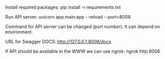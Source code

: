 Install required packages: 
pip install -r requirements.txt

Run API server: 
uvicorn app.main:app --reload --port=8008

Command for API server can be changed (port number). It can depend on environment. 

URL for Swagger DOCS: 
http://127.0.0.1:8008/docs

If API should be available in the WWW we can use ngrok: 
ngrok http 8008
